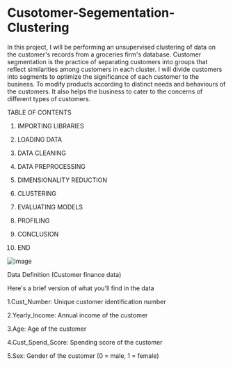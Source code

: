 # Cusotomer-Segementation-Clustering



In this project, I will be performing an unsupervised clustering of data on the customer's records from a groceries firm's database. Customer segmentation is the practice of separating customers into groups that reflect similarities among customers in each cluster. I will divide customers into segments to optimize the significance of each customer to the business. To modify products according to distinct needs and behaviours of the customers. It also helps the business to cater to the concerns of different types of customers.



TABLE OF CONTENTS

1. IMPORTING LIBRARIES

2. LOADING DATA

3. DATA CLEANING

4. DATA PREPROCESSING

5. DIMENSIONALITY REDUCTION

6. CLUSTERING

7. EVALUATING MODELS

8. PROFILING

9. CONCLUSION

10. END


![image](https://user-images.githubusercontent.com/121180975/209082259-debea5a4-bca7-42ca-99c6-b61b54250b16.png)

Data Definition (Customer finance data)

Here's a brief version of what you'll find in the data

1.Cust_Number: Unique customer identification number

2.Yearly_Income: Annual income of the customer

3.Age: Age of the customer

4.Cust_Spend_Score: Spending score of the customer

5.Sex: Gender of the customer (0 = male, 1 = female)
